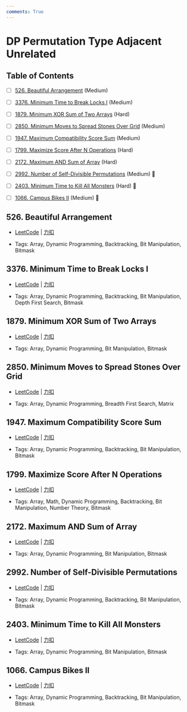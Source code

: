 ```yaml
---
comments: True
---
```


# DP Permutation Type Adjacent Unrelated

## Table of Contents

- [ ] [526. Beautiful Arrangement](#526-beautiful-arrangement) (Medium)
- [ ] [3376. Minimum Time to Break Locks I](#3376-minimum-time-to-break-locks-i) (Medium)
- [ ] [1879. Minimum XOR Sum of Two Arrays](#1879-minimum-xor-sum-of-two-arrays) (Hard)
- [ ] [2850. Minimum Moves to Spread Stones Over Grid](#2850-minimum-moves-to-spread-stones-over-grid) (Medium)
- [ ] [1947. Maximum Compatibility Score Sum](#1947-maximum-compatibility-score-sum) (Medium)
- [ ] [1799. Maximize Score After N Operations](#1799-maximize-score-after-n-operations) (Hard)
- [ ] [2172. Maximum AND Sum of Array](#2172-maximum-and-sum-of-array) (Hard)
- [ ] [2992. Number of Self-Divisible Permutations](#2992-number-of-self-divisible-permutations) (Medium) 👑
- [ ] [2403. Minimum Time to Kill All Monsters](#2403-minimum-time-to-kill-all-monsters) (Hard) 👑
- [ ] [1066. Campus Bikes II](#1066-campus-bikes-ii) (Medium) 👑


## 526. Beautiful Arrangement

-    [LeetCode](https://leetcode.com/problems/beautiful-arrangement/) | [力扣](https://leetcode.cn/problems/beautiful-arrangement/)

-   Tags: Array, Dynamic Programming, Backtracking, Bit Manipulation, Bitmask



## 3376. Minimum Time to Break Locks I

-    [LeetCode](https://leetcode.com/problems/minimum-time-to-break-locks-i/) | [力扣](https://leetcode.cn/problems/minimum-time-to-break-locks-i/)

-   Tags: Array, Dynamic Programming, Backtracking, Bit Manipulation, Depth First Search, Bitmask



## 1879. Minimum XOR Sum of Two Arrays

-    [LeetCode](https://leetcode.com/problems/minimum-xor-sum-of-two-arrays/) | [力扣](https://leetcode.cn/problems/minimum-xor-sum-of-two-arrays/)

-   Tags: Array, Dynamic Programming, Bit Manipulation, Bitmask



## 2850. Minimum Moves to Spread Stones Over Grid

-    [LeetCode](https://leetcode.com/problems/minimum-moves-to-spread-stones-over-grid/) | [力扣](https://leetcode.cn/problems/minimum-moves-to-spread-stones-over-grid/)

-   Tags: Array, Dynamic Programming, Breadth First Search, Matrix



## 1947. Maximum Compatibility Score Sum

-    [LeetCode](https://leetcode.com/problems/maximum-compatibility-score-sum/) | [力扣](https://leetcode.cn/problems/maximum-compatibility-score-sum/)

-   Tags: Array, Dynamic Programming, Backtracking, Bit Manipulation, Bitmask



## 1799. Maximize Score After N Operations

-    [LeetCode](https://leetcode.com/problems/maximize-score-after-n-operations/) | [力扣](https://leetcode.cn/problems/maximize-score-after-n-operations/)

-   Tags: Array, Math, Dynamic Programming, Backtracking, Bit Manipulation, Number Theory, Bitmask



## 2172. Maximum AND Sum of Array

-    [LeetCode](https://leetcode.com/problems/maximum-and-sum-of-array/) | [力扣](https://leetcode.cn/problems/maximum-and-sum-of-array/)

-   Tags: Array, Dynamic Programming, Bit Manipulation, Bitmask



## 2992. Number of Self-Divisible Permutations

-    [LeetCode](https://leetcode.com/problems/number-of-self-divisible-permutations/) | [力扣](https://leetcode.cn/problems/number-of-self-divisible-permutations/)

-   Tags: Array, Dynamic Programming, Backtracking, Bit Manipulation, Bitmask



## 2403. Minimum Time to Kill All Monsters

-    [LeetCode](https://leetcode.com/problems/minimum-time-to-kill-all-monsters/) | [力扣](https://leetcode.cn/problems/minimum-time-to-kill-all-monsters/)

-   Tags: Array, Dynamic Programming, Bit Manipulation, Bitmask



## 1066. Campus Bikes II

-    [LeetCode](https://leetcode.com/problems/campus-bikes-ii/) | [力扣](https://leetcode.cn/problems/campus-bikes-ii/)

-   Tags: Array, Dynamic Programming, Backtracking, Bit Manipulation, Bitmask



